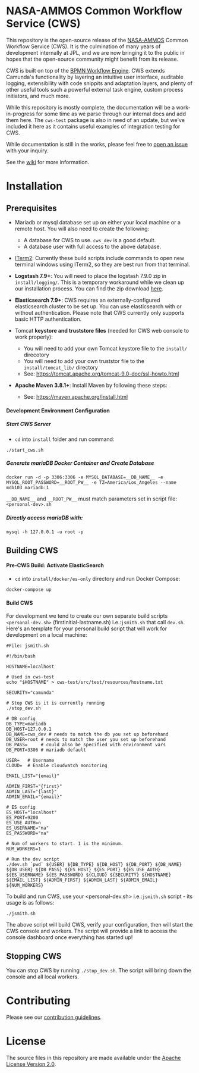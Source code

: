 # NASA-AMMOS Common Workflow Service (CWS)

This repository is the open-source release of the [NASA-AMMOS](https://ammos.nasa.gov/) Common Workflow Service (CWS). It is the culmination of many years of development internally at JPL, and we are now bringing it to the public in hopes that the open-source community might benefit from its release.

CWS is built on top of the [BPMN Workflow Engine](https://camunda.com/products/camunda-bpm/bpmn-engine/). CWS extends Camunda's functionality by layering an intuitive user interface, auditable logging, extensibility with code snippits and adaptation layers, and plenty of other useful tools such a powerful external task engine, custom process initiators, and much more.

While this repository is mostly complete, the documentation will be a work-in-progress for some time as we parse through our internal docs and add them here. The `cws-test` package is also in need of an update, but we've included it here as it contains useful examples of integration testing for CWS.

While documentation is still in the works, please feel free to [open an issue](https://github.com/NASA-AMMOS/commoan-workflow-service/issues/new/choose) with your inquiry.

See the [wiki](https://github.com/NASA-AMMOS/common-workflow-service/wiki) for more information. 

# Installation

## Prerequisites

  - Mariadb or mysql database set up on either your local machine or a remote host. You will also need to create the following:
    - A database for CWS to use. `cws_dev` is a good default.
    - A database user with full access to the above database.
  - [ITerm2](https://iterm2.com/): Currently these build scripts include commands to open new terminal windows using ITerm2, so they are best run from that terminal.
  - **Logstash 7.9+**: You will need to place the logstash 7.9.0 zip in `install/logging/`. This is a temporary workaround while we clean up our installation process. You can find the zip download [here](https://www.elastic.co/downloads/past-releases/logstash-7-9-0).
  - **Elasticsearch 7.9+**: CWS requires an externally-configured elasticsearch cluster to be set up. You can use elasticsearch with or without authentication. Please note that CWS currently only supports basic HTTP authentication.
  - Tomcat **keystore and truststore files** (needed for CWS web console to work properly):
    - You will need to add your own Tomcat keystore file to the `install/` direcotory
    - You will need to add your own truststor file to the `install/tomcat_lib/` directory
    - See: https://tomcat.apache.org/tomcat-9.0-doc/ssl-howto.html
    
  - **Apache Maven 3.8.1+**: Install Maven by following these steps:
    - See: https://maven.apache.org/install.html
    
#### Development Environment Configuration

##### Start CWS Server


* `cd` into `install` folder and run command: 

```
./start_cws.sh
```

##### Generate mariaDB Docker Container and Create Database
```
docker run -d -p 3306:3306 -e MYSQL_DATABASE=__DB_NAME__ -e MYSQL_ROOT_PASSWORD=__ROOT_PW__ -e TZ=America/Los_Angeles --name mdb103 mariadb:1
```

`__DB_NAME__` and `__ROOT_PW__` must match parameters set in script file: `<personal-dev>.sh`

##### Directly access mariaDB with:

```
mysql -h 127.0.0.1 -u root -p
```



## Building CWS

#### Pre-CWS Build: Activate ElasticSearch

* `cd` into `install/docker/es-only` directory and run Docker Compose: 
```
docker-compose up
```



#### Build CWS


For development we tend to create our own separate build scripts `<personal-dev.sh>` (firstinitial-lastname.sh) i.e.:`jsmith.sh` that call `dev.sh`. Here's an template for your personal build script that will work for development on a local machine:

```
#File: jsmith.sh

#!/bin/bash

HOSTNAME=localhost

# Used in cws-test
echo "$HOSTNAME" > cws-test/src/test/resources/hostname.txt

SECURITY="camunda"

# Stop CWS is it is currently running
./stop_dev.sh

# DB config
DB_TYPE=mariadb
DB_HOST=127.0.0.1
DB_NAME=cws_dev # needs to match the db you set up beforehand
DB_USER=root # needs to match the user you set up beforehand
DB_PASS=     # could also be specified with environment vars
DB_PORT=3306 # mariadb default

USER=   # Username
CLOUD=  # Enable cloudwatch monitoring

EMAIL_LIST="{email}"

ADMIN_FIRST="{first}"
ADMIN_LAST="{last}"
ADMIN_EMAIL="{email}"

# ES config
ES_HOST="localhost"
ES_PORT=9200
ES_USE_AUTH=n
ES_USERNAME="na"
ES_PASSWORD="na"

# Num of workers to start. 1 is the minimum.
NUM_WORKERS=1

# Run the dev script
./dev.sh `pwd` ${USER} ${DB_TYPE} ${DB_HOST} ${DB_PORT} ${DB_NAME} ${DB_USER} ${DB_PASS} ${ES_HOST} ${ES_PORT} ${ES_USE_AUTH} ${ES_USERNAME} ${ES_PASSWORD} ${CLOUD} ${SECURITY} ${HOSTNAME} ${EMAIL_LIST} ${ADMIN_FIRST} ${ADMIN_LAST} ${ADMIN_EMAIL} ${NUM_WORKERS}
```

To build and run CWS, use your <personal-dev.sh> i.e.:`jsmith.sh` script - its usage is as follows:

```
./jsmith.sh
```



The above script will build CWS, verify your configuration, then will start the CWS console and workers. The script will provide a link to access the console dashboard once everything has started up!

## Stopping CWS

You can stop CWS by running `./stop_dev.sh`. The script will bring down the console and all local workers.

# Contributing

Please see our [contribution guidelines](https://github.com/NASA-AMMOS/common-workflow-service/blob/main/CONTRIBUTING.md).

# License

The source files in this repository are made available under the [Apache License Version 2.0](https://github.com/NASA-AMMOS/common-workflow-service/blob/main/LICENSE).
